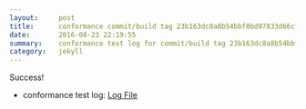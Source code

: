 ```yaml
---
layout:     post
title:      conformance commit/build tag 23b163dc8a8b54bbf0bd97833d66cf1caae0dc52
date:       2016-08-23 22:19:55
summary:    conformance test log for commit/build tag 23b163dc8a8b54bbf0bd97833d66cf1caae0dc52.
category:   jekyll
---
```


Success!

- conformance test log: [Log File](http://s3-us-west-2.amazonaws.com/kraken-e2e-logs/conformance/64/build-log.txt)
